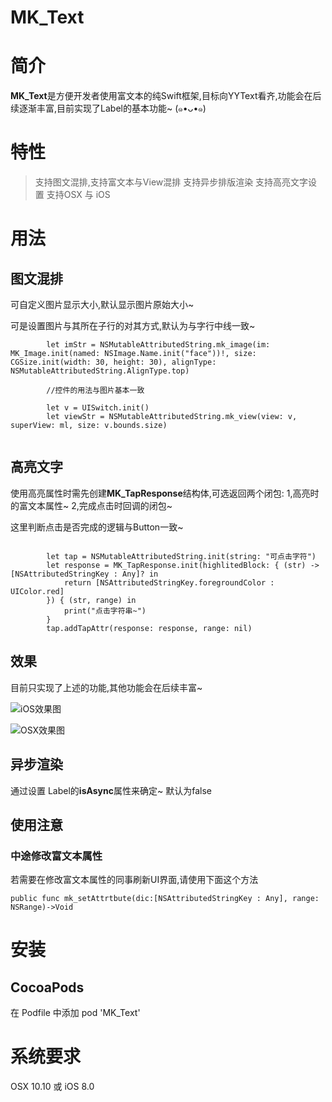 # MK_Text

# 简介
**MK_Text**是方便开发者使用富文本的纯Swift框架,目标向YYText看齐,功能会在后续逐渐丰富,目前实现了Label的基本功能~ (๑•ᴗ•๑)

# 特性
> 支持图文混排,支持富文本与View混排
> 支持异步排版渲染
> 支持高亮文字设置
> 支持OSX 与 iOS

# 用法
## 图文混排

可自定义图片显示大小,默认显示图片原始大小~

可是设置图片与其所在子行的对其方式,默认为与字行中线一致~

```
        let imStr = NSMutableAttributedString.mk_image(im: MK_Image.init(named: NSImage.Name.init("face"))!, size: CGSize.init(width: 30, height: 30), alignType: NSMutableAttributedString.AlignType.top)
        
        //控件的用法与图片基本一致
        
        let v = UISwitch.init()
        let viewStr = NSMutableAttributedString.mk_view(view: v, superView: ml, size: v.bounds.size)
        
```



## 高亮文字

使用高亮属性时需先创建**MK_TapResponse**结构体,可选返回两个闭包: 1,高亮时的富文本属性~ 2,完成点击时回调的闭包~

这里判断点击是否完成的逻辑与Button一致~

```

        let tap = NSMutableAttributedString.init(string: "可点击字符")
        let response = MK_TapResponse.init(highlitedBlock: { (str) -> [NSAttributedStringKey : Any]? in
            return [NSAttributedStringKey.foregroundColor : UIColor.red]
        }) { (str, range) in
            print("点击字符串~")
        }
        tap.addTapAttr(response: response, range: nil)
```

## 效果
目前只实现了上述的功能,其他功能会在后续丰富~

![iOS效果图](https://raw.githubusercontent.com/dearmiku/MK_Text/master/Image/iOS%E6%95%88%E6%9E%9C%E5%9B%BE.gif)


![OSX效果图](https://raw.githubusercontent.com/dearmiku/MK_Text/master/Image/OSX%E6%95%88%E6%9E%9C%E5%9B%BE.gif)


## 异步渲染
通过设置 Label的**isAsync**属性来确定~ 默认为false


## 使用注意
### 中途修改富文本属性
若需要在修改富文本属性的同事刷新UI界面,请使用下面这个方法

```
public func mk_setAttrtbute(dic:[NSAttributedStringKey : Any], range: NSRange)->Void
```


# 安装
## CocoaPods
在 Podfile 中添加 pod 'MK_Text'


# 系统要求
OSX 10.10 或 iOS 8.0

